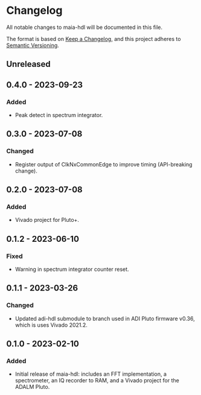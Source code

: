 # Changelog

All notable changes to maia-hdl will be documented in this file.

The format is based on [Keep a Changelog](https://keepachangelog.com/en/1.0.0/),
and this project adheres to [Semantic Versioning](https://semver.org/spec/v2.0.0.html).

## Unreleased

## 0.4.0 - 2023-09-23

### Added

- Peak detect in spectrum integrator.

## 0.3.0 - 2023-07-08

### Changed

- Register output of ClkNxCommonEdge to improve timing (API-breaking change).

## 0.2.0 - 2023-07-08

### Added

- Vivado project for Pluto+.

## 0.1.2 - 2023-06-10

### Fixed

- Warning in spectrum integrator counter reset.

## 0.1.1 - 2023-03-26

### Changed

- Updated adi-hdl submodule to branch used in ADI Pluto firmware v0.36, which is uses
  Vivado 2021.2.

## 0.1.0 - 2023-02-10

### Added

- Initial release of maia-hdl: includes an FFT implementation, a spectrometer,
  an IQ recorder to RAM, and a Vivado project for the ADALM Pluto.

